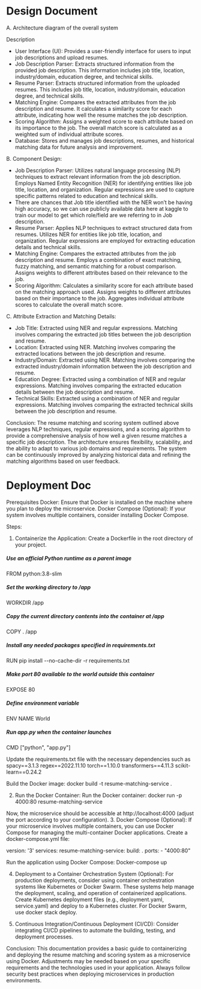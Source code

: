 # Design Document

A. Architecture diagram of the overall system



Description
- User Interface (UI): Provides a user-friendly interface for users to input job descriptions and upload resumes. 
- Job Description Parser: Extracts structured information from the provided job description. This information includes job title, location, industry/domain, education degree, and technical skills. 
- Resume Parser: Extracts structured information from the uploaded resumes. This includes job title, location, industry/domain, education degree, and technical skills. 
- Matching Engine: Compares the extracted attributes from the job description and resume. It calculates a similarity score for each attribute, indicating how well the resume matches the job description. 
- Scoring Algorithm: Assigns a weighted score to each attribute based on its importance to the job. The overall match score is calculated as a weighted sum of individual attribute scores. 
- Database: Stores and manages job descriptions, resumes, and historical matching data for future analysis and improvement.

B. Component Design: 
- Job Description Parser: Utilizes natural language processing (NLP) techniques to extract relevant information from the job description. Employs Named Entity Recognition (NER) for identifying entities like job title, location, and organization. Regular expressions are used to capture specific patterns related to education and technical skills. 
- There are chances that Job title identified with the NER won’t be having high accuracy, so we can use publicly available data here at kaggle to train our model to get which role/field are we referring to in Job description.
- Resume Parser: Applies NLP techniques to extract structured data from resumes. Utilizes NER for entities like job title, location, and organization. Regular expressions are employed for extracting education details and technical skills.
- Matching Engine: Compares the extracted attributes from the job description and resume. Employs a combination of exact matching, fuzzy matching, and semantic matching for a robust comparison. Assigns weights to different attributes based on their relevance to the job. 
- Scoring Algorithm: Calculates a similarity score for each attribute based on the matching approach used. Assigns weights to different attributes based on their importance to the job. Aggregates individual attribute scores to calculate the overall match score. 

C. Attribute Extraction and Matching Details: 
- Job Title: Extracted using NER and regular expressions. Matching involves comparing the extracted job titles between the job description and resume. 
- Location: Extracted using NER. Matching involves comparing the extracted locations between the job description and resume. 
- Industry/Domain: Extracted using NER. Matching involves comparing the extracted industry/domain information between the job description and resume. 
- Education Degree: Extracted using a combination of NER and regular expressions. Matching involves comparing the extracted education details between the job description and resume. 
- Technical Skills: Extracted using a combination of NER and regular expressions. Matching involves comparing the extracted technical skills between the job description and resume. 

Conclusion: The resume matching and scoring system outlined above leverages NLP techniques, regular expressions, and a scoring algorithm to provide a comprehensive analysis of how well a given resume matches a specific job description. The architecture ensures flexibility, scalability, and the ability to adapt to various job domains and requirements. The system can be continuously improved by analyzing historical data and refining the matching algorithms based on user feedback. 



# Deployment Doc

Prerequisites
Docker: Ensure that Docker is installed on the machine where you plan to deploy the microservice. 
Docker Compose (Optional): If your system involves multiple containers, consider installing Docker Compose.

Steps: 
1. Containerize the Application: 
Create a Dockerfile in the root directory of your project.
##### Use an official Python runtime as a parent image 
FROM python:3.8-slim 

##### Set the working directory to /app 
WORKDIR /app 

##### Copy the current directory contents into the container at /app 
COPY . /app 

##### Install any needed packages specified in requirements.txt 
RUN pip install --no-cache-dir -r requirements.txt 

##### Make port 80 available to the world outside this container 
EXPOSE 80 

##### Define environment variable 
ENV NAME World 

##### Run app.py when the container launches 
CMD ["python", "app.py"]


Update the requirements.txt file with the necessary dependencies such as
spacy==3.1.3
regex==2022.11.10
torch==1.10.0
transformers==4.11.3
scikit-learn==0.24.2

Build the Docker image:
	docker build -t resume-matching-service .

2. Run the Docker Container:
Run the Docker container:
	docker run -p 4000:80 resume-matching-service

Now, the microservice should be accessible at http://localhost:4000 (adjust the port according to your configuration). 
3. Docker Compose (Optional): 
If your microservice involves multiple containers, you can use Docker Compose for managing the multi-container Docker applications. Create a docker-compose.yml file:

version: '3' 
services: 
   resume-matching-service: 
     build: . 
     ports: 
       - "4000:80"


Run the application using Docker Compose:
Docker-compose up

4. Deployment to a Container Orchestration System (Optional): 
For production deployments, consider using container orchestration systems like Kubernetes or Docker Swarm. These systems help manage the deployment, scaling, and operation of containerized applications. 
Create Kubernetes deployment files (e.g., deployment.yaml, service.yaml) and deploy to a Kubernetes cluster. 
For Docker Swarm, use docker stack deploy. 

5. Continuous Integration/Continuous Deployment (CI/CD): 
Consider integrating CI/CD pipelines to automate the building, testing, and deployment processes. 

Conclusion: This documentation provides a basic guide to containerizing and deploying the resume matching and scoring system as a microservice using Docker. Adjustments may be needed based on your specific requirements and the technologies used in your application. Always follow security best practices when deploying microservices in production environments.

